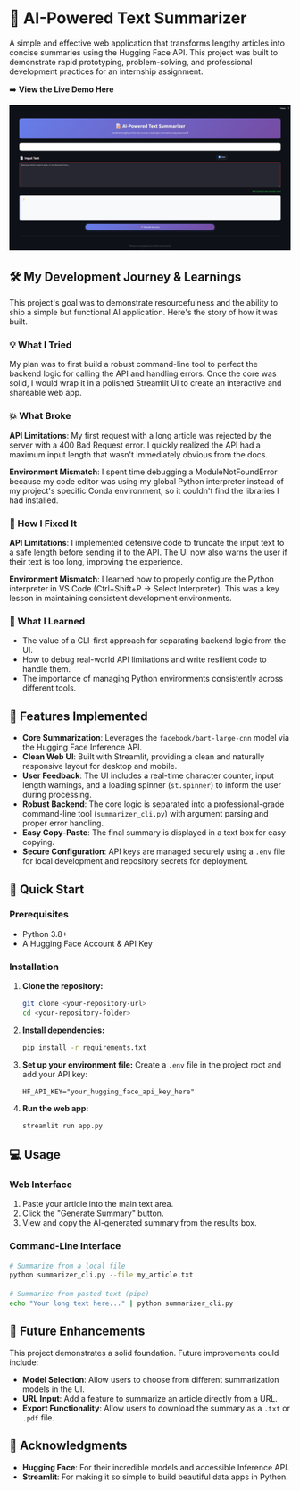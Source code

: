 # 📝 AI-Powered Text Summarizer

A simple and effective web application that transforms lengthy articles into concise summaries using the Hugging Face API. This project was built to demonstrate rapid prototyping, problem-solving, and professional development practices for an internship assignment.

➡️ **View the Live Demo Here**

![App Screenshot](assests/Screenshot%202025-10-02%20011542.png)

<!--- Important: You will need to take a screenshot of your running Streamlit app, create an assets folder in your project, save the image as screenshot-webapp.png, and then commit it to GitHub for this image to show up. --->

## 🛠️ My Development Journey & Learnings

This project's goal was to demonstrate resourcefulness and the ability to ship a simple but functional AI application. Here's the story of how it was built.

### 💡 What I Tried

My plan was to first build a robust command-line tool to perfect the backend logic for calling the API and handling errors. Once the core was solid, I would wrap it in a polished Streamlit UI to create an interactive and shareable web app.

### 💥 What Broke

**API Limitations**: My first request with a long article was rejected by the server with a 400 Bad Request error. I quickly realized the API had a maximum input length that wasn't immediately obvious from the docs.

**Environment Mismatch**: I spent time debugging a ModuleNotFoundError because my code editor was using my global Python interpreter instead of my project's specific Conda environment, so it couldn't find the libraries I had installed.

### 🔧 How I Fixed It

**API Limitations**: I implemented defensive code to truncate the input text to a safe length before sending it to the API. The UI now also warns the user if their text is too long, improving the experience.

**Environment Mismatch**: I learned how to properly configure the Python interpreter in VS Code (Ctrl+Shift+P -> Select Interpreter). This was a key lesson in maintaining consistent development environments.

### 🌱 What I Learned

- The value of a CLI-first approach for separating backend logic from the UI.
- How to debug real-world API limitations and write resilient code to handle them.
- The importance of managing Python environments consistently across different tools.

## 🌟 Features Implemented

- **Core Summarization**: Leverages the `facebook/bart-large-cnn` model via the Hugging Face Inference API.
- **Clean Web UI**: Built with Streamlit, providing a clean and naturally responsive layout for desktop and mobile.
- **User Feedback**: The UI includes a real-time character counter, input length warnings, and a loading spinner (`st.spinner`) to inform the user during processing.
- **Robust Backend**: The core logic is separated into a professional-grade command-line tool (`summarizer_cli.py`) with argument parsing and proper error handling.
- **Easy Copy-Paste**: The final summary is displayed in a text box for easy copying.
- **Secure Configuration**: API keys are managed securely using a `.env` file for local development and repository secrets for deployment.

## 🚀 Quick Start

### Prerequisites
- Python 3.8+
- A Hugging Face Account & API Key

### Installation

1. **Clone the repository:**
   ```bash
   git clone <your-repository-url>
   cd <your-repository-folder>
   ```

2. **Install dependencies:**
   ```bash
   pip install -r requirements.txt
   ```

3. **Set up your environment file:**
   Create a `.env` file in the project root and add your API key:
   ```env
   HF_API_KEY="your_hugging_face_api_key_here"
   ```

4. **Run the web app:**
   ```bash
   streamlit run app.py
   ```

## 💻 Usage

### Web Interface
1. Paste your article into the main text area.
2. Click the "Generate Summary" button.
3. View and copy the AI-generated summary from the results box.

### Command-Line Interface
```bash
# Summarize from a local file
python summarizer_cli.py --file my_article.txt

# Summarize from pasted text (pipe)
echo "Your long text here..." | python summarizer_cli.py
```

## 🔮 Future Enhancements

This project demonstrates a solid foundation. Future improvements could include:

- **Model Selection**: Allow users to choose from different summarization models in the UI.
- **URL Input**: Add a feature to summarize an article directly from a URL.
- **Export Functionality**: Allow users to download the summary as a `.txt` or `.pdf` file.

## 🙏 Acknowledgments

- **Hugging Face**: For their incredible models and accessible Inference API.
- **Streamlit**: For making it so simple to build beautiful data apps in Python.